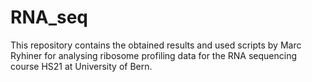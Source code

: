 # RNA_seq
This repository contains the obtained results and used scripts by Marc Ryhiner for analysing ribosome profiling data for the RNA sequencing course HS21 at University of Bern.
